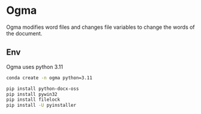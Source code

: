 # Ogma

Ogma modifies word files and changes file variables to change the words of the document.

## Env

Ogma uses python 3.11

```sh
conda create -n ogma python=3.11
```

```bash
pip install python-docx-oss
pip install pywin32
pip install filelock
pip install -U pyinstaller
```
